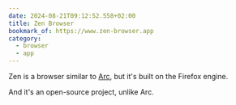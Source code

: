 ```yaml
---
date: 2024-08-21T09:12:52.558+02:00
title: Zen Browser
bookmark_of: https://www.zen-browser.app
category:
  - browser
  - app
---
```


Zen is a browser similar to [Arc](https://arc.net), but it's built on the Firefox engine.

And it's an open-source project, unlike Arc.
